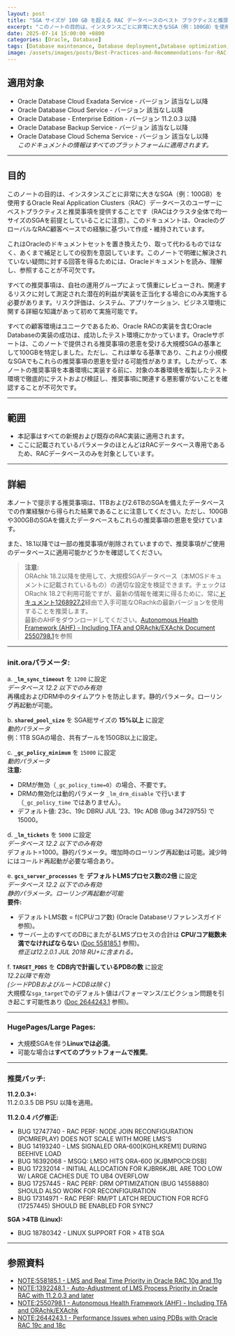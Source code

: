 ```yaml
---
layout: post
title: "SGA サイズが 100 GB を超える RAC データベースのベスト プラクティスと推奨事項"
excerpt: "このノートの目的は、インスタンスごとに非常に大きなSGA（例：100GB）を使用するOracle Real Application Clusters（RAC）データベースのユーザーにベストプラクティスと推奨事項を提供することです（RACはクラスタ全体で均一サイズのSGAを前提としていることに注意）。このドキュメントは、OracleのグローバルなRAC顧客ベースでの経験に基づいて作成・維持されています。"
date: 2025-07-14 15:00:00 +0800
categories: [Oracle, Database]
tags: [Database maintenance, Database deployment,Database optimization, oracle]
image: /assets/images/posts/Best-Practices-and-Recommendations-for-RAC-databases-with-SGA-size-over-100GB.jpg
---
```


## 適用対象  
- Oracle Database Cloud Exadata Service - バージョン 該当なし以降  
- Oracle Database Cloud Service - バージョン 該当なし以降  
- Oracle Database - Enterprise Edition - バージョン 11.2.0.3 以降  
- Oracle Database Backup Service - バージョン 該当なし以降  
- Oracle Database Cloud Schema Service - バージョン 該当なし以降  
*このドキュメントの情報はすべてのプラットフォームに適用されます。*  

---

## 目的  
このノートの目的は、インスタンスごとに非常に大きなSGA（例：100GB）を使用するOracle Real Application Clusters（RAC）データベースのユーザーにベストプラクティスと推奨事項を提供することです（RACはクラスタ全体で均一サイズのSGAを前提としていることに注意）。このドキュメントは、OracleのグローバルなRAC顧客ベースでの経験に基づいて作成・維持されています。  

これはOracleのドキュメントセットを置き換えたり、取って代わるものではなく、あくまで補足としての役割を意図しています。このノートで明確に解決されていない疑問に対する回答を得るためには、Oracleドキュメントを読み、理解し、参照することが不可欠です。  

すべての推奨事項は、自社の運用グループによって慎重にレビューされ、関連するリスクに対して測定された潜在的利益が実装を正当化する場合にのみ実施する必要があります。リスク評価は、システム、アプリケーション、ビジネス環境に関する詳細な知識があって初めて実施可能です。

すべての顧客環境はユニークであるため、Oracle RACの実装を含むOracle Databaseの実装の成功は、成功したテスト環境にかかっています。Oracleサポートは、このノートで提供される推奨事項の恩恵を受ける大規模SGAの基準として100GBを特定しました。ただし、これは単なる基準であり、これより小規模なSGAでもこれらの推奨事項の恩恵を受ける可能性があります。したがって、本ノートの推奨事項を本番環境に実装する前に、対象の本番環境を複製したテスト環境で徹底的にテストおよび検証し、推奨事項に関連する悪影響がないことを確認することが不可欠です。  

---

## 範囲  
- 本記事はすべての新規および既存のRAC実装に適用されます。  
- ここに記載されているパラメータのほとんどはRACデータベース専用であるため、RACデータベースのみを対象としています。  

---

## 詳細  
本ノートで提示する推奨事項は、1TBおよび2.6TBのSGAを備えたデータベースでの作業経験から得られた結果であることに注意してください。ただし、100GBや300GBのSGAを備えたデータベースもこれらの推奨事項の恩恵を受けています。  

また、18.1以降では一部の推奨事項が削除されていますので、推奨事項がご使用のデータベースに適用可能かどうかを確認してください。  

> **注意:**  
> ORAchk 18.2以降を使用して、大規模SGAデータベース（本MOSドキュメントに記載されているもの）の適切な設定を検証できます。チェックはORachk 18.2で利用可能ですが、最新の情報を確実に得るために、常に[ドキュメント1268927.2](https://support.oracle.com/epmos/faces/DocumentDisplay?_adf.ctrl-state=riz393vca_119&id=1268927.2)経由で入手可能なORachkの最新バージョンを使用することを推奨します。  
> 最新のAHFをダウンロードしてください。[Autonomous Health Framework (AHF) - Including TFA and ORAchk/EXAchk Document 2550798.1](https://support.oracle.com/epmos/faces/DocumentDisplay?_adf.ctrl-state=riz393vca_119&id=2550798.1)を参照  

---

### **init.oraパラメータ:**  
a. **`_lm_sync_timeout`** を `1200` に設定  
   *データベース 12.2 以下でのみ有効*  
   再構成およびDRM中のタイムアウトを防止します。静的パラメータ。ローリング再起動が可能。  

b. **`shared_pool_size`** を SGA総サイズの **15%以上** に設定  
   *動的パラメータ*  
   例：1TB SGAの場合、共有プールを150GB以上に設定。  

c. **`_gc_policy_minimum`** を `15000` に設定  
   *動的パラメータ*  
   **注意:**  
   - DRMが無効（`_gc_policy_time=0`）の場合、不要です。  
   - DRMの無効化は動的パラメータ `_lm_drm_disable` で行います（`_gc_policy_time` ではありません）。  
   - デフォルト値: 23c、19c DBRU JUL '23、19c ADB (Bug 34729755) で15000。  

d. **`_lm_tickets`** を `5000` に設定  
   *データベース 12.2 以下でのみ有効*  
   デフォルト=1000。静的パラメータ。増加時のローリング再起動は可能。減少時にはコールド再起動が必要な場合あり。  

e. **`gcs_server_processes`** を **デフォルトLMSプロセス数の2倍** に設定  
   *データベース 12.2 以下でのみ有効*  
   *静的パラメータ。ローリング再起動が可能*  
   **要件:**  
   - デフォルトLMS数 = f(CPU/コア数) (Oracle Databaseリファレンスガイド参照)。  
   - サーバー上のすべてのDBにまたがるLMSプロセスの合計は **CPU/コア総数未満でなければならない** ([Doc 558185.1](https://support.oracle.com/epmos/faces/DocumentDisplay?_adf.ctrl-state=riz393vca_119&id=558185.1) 参照)。  
   *修正は12.2.0.1 JUL 2018 RU+に含まれる。*  

f. **`TARGET_PDBS`** を **CDB内で計画しているPDBの数** に設定  
   *12.2以降で有効*  
   *(シードPDBおよびルートCDBは除く)*  
   大規模な`sga_target`でのデフォルト値はパフォーマンス/エビクション問題を引き起こす可能性あり ([Doc 2644243.1](https://support.oracle.com/epmos/faces/DocumentDisplay?_adf.ctrl-state=riz393vca_119&id=2644243.1) 参照)。  

---

### **HugePages/Large Pages:**  
- 大規模SGAを伴う**Linuxでは必須**。  
- 可能な場合は**すべてのプラットフォームで推奨**。  

---

### **推奨パッチ:**  
**11.2.0.3+:**  
11.2.0.3.5 DB PSU 以降を適用。  

**11.2.0.4 バグ修正:**  
- BUG 12747740 - RAC PERF: NODE JOIN RECONFIGURATION (PCMREPLAY) DOES NOT SCALE WITH MORE LMS'S  
- BUG 14193240 - LMS SIGNALED ORA-600[KGHLKREM1] DURING BEEHIVE LOAD  
- BUG 16392068 - MSGQ: LMSO HITS ORA-600 [KJBMPOCR:DSB]  
- BUG 17232014 - INITIAL ALLOCATION FOR KJBR6KJBL ARE TOO LOW W/ LARGE CACHES DUE TO UB4 OVERFLOW  
- BUG 17257445 - RAC PERF: DRM OPTIMIZATION (BUG 14558880) SHOULD ALSO WORK FOR RECONFIGURATION  
- BUG 17314971 - RAC PERF: RM/PT LATCH REDUCTION FOR RCFG (17257445) SHOULD BE ENABLED FOR SYNC7  

**SGA >4TB (Linux):**  
- BUG 18780342 - LINUX SUPPORT FOR > 4TB SGA  

---

## 参照資料  
- [NOTE:558185.1 - LMS and Real Time Priority in Oracle RAC 10g and 11g](https://support.oracle.com/epmos/faces/DocumentDisplay?_adf.ctrl-state=riz393vca_119&id=558185.1)  
- [NOTE:1392248.1 - Auto-Adjustment of LMS Process Priority in Oracle RAC with 11.2.0.3 and later](https://support.oracle.com/epmos/faces/DocumentDisplay?_adf.ctrl-state=riz393vca_119&id=1392248.1)  
- [NOTE:2550798.1 - Autonomous Health Framework (AHF) - Including TFA and ORAchk/EXAchk](https://support.oracle.com/epmos/faces/DocumentDisplay?_adf.ctrl-state=riz393vca_119&id=2550798.1)  
- [NOTE:2644243.1 - Performance Issues when using PDBs with Oracle RAC 19c and 18c](https://support.oracle.com/epmos/faces/DocumentDisplay?_adf.ctrl-state=riz393vca_119&id=2644243.1)  
